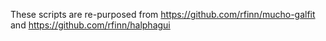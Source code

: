 These scripts are re-purposed from https://github.com/rfinn/mucho-galfit and https://github.com/rfinn/halphagui
